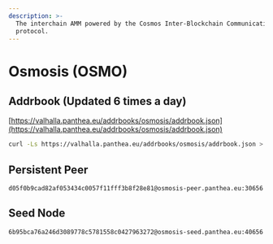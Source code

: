 ```yaml
---
description: >-
  The interchain AMM powered by the Cosmos Inter-Blockchain Communication
  protocol.
---
```


# Osmosis (OSMO)

## Addrbook (Updated 6 times a day)

[https://valhalla.panthea.eu/addrbooks/osmosis/addrbook.json](https://valhalla.panthea.eu/addrbooks/osmosis/addrbook.json)

```bash
curl -Ls https://valhalla.panthea.eu/addrbooks/osmosis/addrbook.json > $HOME/.osmosisd/config/addrbook.json
```

## Persistent Peer

```url
d05f0b9cad82af053434c0057f11fff3b8f28e81@osmosis-peer.panthea.eu:30656
```

## Seed Node

```url
6b95bca76a246d3089778c5781558c0427963272@osmosis-seed.panthea.eu:40656
```
